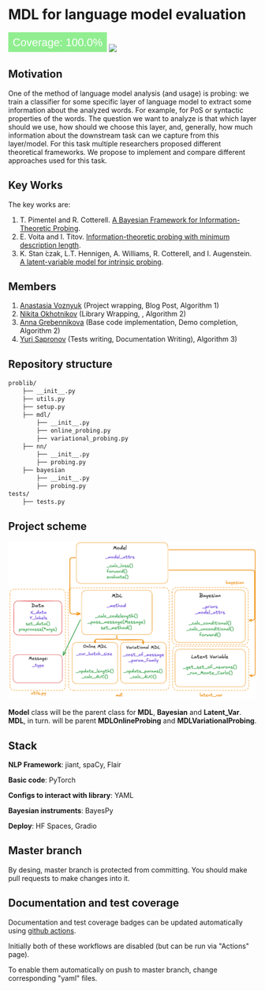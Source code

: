 # MDL for language model evaluation

[<img src="coverage-badge.svg">](https://github.com/intsystems/SoftwareTemplate-simplified/tree/master)
[<img src="https://img.shields.io/badge/github%20pages-121013?style=for-the-badge&logo=github&logoColor=white">](https://intsystems.github.io/SoftwareTemplate-simplified)

## Motivation
One of the method of language model analysis (and usage) is probing: we train a classifier for some specific layer of language model to extract some information about the analyzed words. For example, for PoS or syntactic properties of the words. The question we want to analyze is that which layer should we use, how should we choose this layer, and, generally, how much information about the downstream task can we capture from this layer/model. For this task multiple researchers proposed different theoretical frameworks. We propose to implement and compare different approaches used for this task.

## Key Works

The key works are:
1. T. Pimentel and R. Cotterell. [A Bayesian Framework for Information-Theoretic Probing](https://arxiv.org/abs/2109.03853.).
2. E. Voita and I. Titov. [Information-theoretic probing with minimum description length](https://arxiv.org/abs/2003.12298).
3. K. Stan ́czak, L.T. Hennigen, A. Williams, R. Cotterell, and I. Augenstein. [A latent-variable model for intrinsic probing](https://arxiv.org/abs/2201.08214).

## Members
1. [Anastasia Voznyuk](https://github.com/natriistorm)  (Project wrapping, Blog Post, Algorithm 1)
2. [Nikita Okhotnikov](https://github.com/Wayfarer123) (Library Wrapping, , Algorithm 2)
3. [Anna Grebennikova]() (Base code implementation, Demo completion, Algorithm 2)
4. [Yuri Sapronov](https://github.com/Sapr7) (Tests writing, Documentation Writing), Algorithm 3)

## Repository structure
```
problib/
    ├── __init__.py
    ├── utils.py
    ├── setup.py
    ├── mdl/
        ├── __init__.py
        ├── online_probing.py
        ├── variational_probing.py
    ├── nn/
        ├── __init__.py
        ├── probing.py
    ├── bayesian
        ├── __init__.py
        ├── probing.py
tests/
    ├── tests.py

```

## Project scheme
![Scheme](pics/scheme.png)

**Model** class will be the parent class for **MDL**, **Bayesian** and **Latent_Var**. **MDL**, in turn. will be parent **MDLOnlineProbing** and **MDLVariationalProbing**.

## Stack
**NLP Framework**: jiant, spaCy, Flair

**Basic code**: PyTorch

**Configs to interact with library**: YAML

**Bayesian instruments**: BayesPy

**Deploy**: HF Spaces, Gradio


## Master branch
By desing, master branch is protected from committing.  You should make pull requests to make changes into it.

## Documentation and test coverage
Documentation and test coverage badges can be updated automatically using [github actions](.github/workflows).

Initially both of these workflows are disabled (but can be run via "Actions" page).

To enable them automatically on push to master branch, change corresponding "yaml" files.
